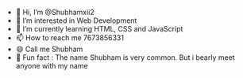 - 👋 Hi, I’m @Shubhamxii2
- 👀 I’m interested in Web Development 
- 🌱 I’m currently learning HTML, CSS and JavaScript 
- 📫 How to reach me 7673856331
- 😄 Call me Shubham
- 🤷 Fun fact : The name Shubham is very common. But i bearly meet anyone with my name
<!---
Shubhamxii2/Shubhamxii2 is a ✨ special ✨ repository because its `README.md` (this file) appears on your GitHub profile.
You can click the Preview link to take a look at your changes.
--->
